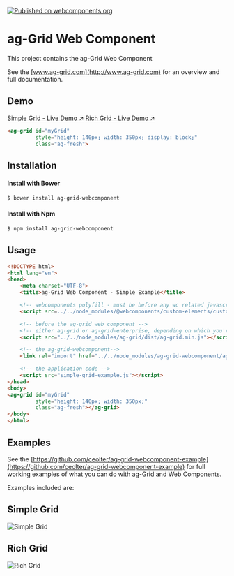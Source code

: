 [![Published on webcomponents.org](https://img.shields.io/badge/webcomponents.org-published-blue.svg)](https://www.webcomponents.org/element/owner/my-element)

# ag-Grid Web Component

This project contains the ag-Grid Web Component 

See the [www.ag-grid.com](http://www.ag-grid.com) for an overview and full documentation.

## Demo

[Simple Grid - Live Demo ↗](https://www.ag-grid.com/best-web-component-data-grid/examples/simple-grid/simple-grid-example.html)
[Rich Grid - Live Demo ↗](https://www.ag-grid.com/best-web-component-data-grid/examples/simple-grid/rich-grid-example.html)

<!--
```
<custom-element-demo>
  <template>
    <script src="docs/custom.elements.min.js"></script>
    <script src="docs/ag-grid.11.min.js"></script>
    <script src="docs/simple-grid.js"></script>
    
    <link rel="import" href="ag-grid.html">
    
    <next-code-block></next-code-block>
  </template>
</custom-element-demo>
```
-->
```html
<ag-grid id="myGrid"
         style="height: 140px; width: 350px; display: block;"
         class="ag-fresh">
```

## Installation 

#### Install with Bower
```sh
$ bower install ag-grid-webcomponent
```

#### Install with Npm
```sh
$ npm install ag-grid-webcomponent
```

## Usage 

```html
<!DOCTYPE html>
<html lang="en">
<head>
    <meta charset="UTF-8">
    <title>ag-Grid Web Component - Simple Example</title>

    <!-- webcomponents polyfill - must be before any wc related javascript is executed -->
    <script src=../../node_modules/@webcomponents/custom-elements/custom-elements.min.js></script>

    <!-- before the ag-grid web component -->
    <!-- either ag-grid or ag-grid-enterprise, depending on which you're using -->
    <script src="../../node_modules/ag-grid/dist/ag-grid.min.js"></script>

    <!-- the ag-grid-webcomponent-->
    <link rel="import" href="../../node_modules/ag-grid-webcomponent/ag-grid.html">

    <!-- the application code -->
    <script src="simple-grid-example.js"></script>
</head>
<body>
<ag-grid id="myGrid"
         style="height: 140px; width: 350px;"
         class="ag-fresh"></ag-grid>
</body>
</html>
```

## Examples

See the [https://github.com/ceolter/ag-grid-webcomponent-example](https://github.com/ceolter/ag-grid-webcomponent-example) for full 
working examples of what you can do with ag-Grid and Web Components.

Examples included are:

## Simple Grid 
![Simple Grid](https://github.com/ceolter/ag-grid-webcomponent-example/blob/master/docs/simple.png?raw=true "Rich Grid")
## Rich Grid 
![Rich Grid](https://github.com/ceolter/ag-grid-webcomponent-example/blob/master/docs/rich.png?raw=true "Rich Grid")
